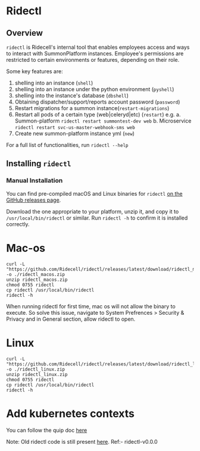 # Ridectl

## Overview
`ridectl` is Ridecell's internal tool that enables employees access and ways to interact with SummonPlatform instances. Employee's permissions are restricted to certain environments or features, depending on their role.

Some key features are:
1. shelling into an instance (`shell`)
2. shelling into an instance under the python environment (`pyshell`)
3. shelling into the instance's database (`dbshell`)
4. Obtaining dispatcher/support/reports account password (`password`)
5. Restart migrations for a summon instance(`restart-migrations`)
6. Restart all pods of a certain type (web|celeryd|etc) (`restart`)
e.g.
    a. Summon-platform
    `ridectl restart summontest-dev web`
    b. Microservice
    `ridectl restart svc-us-master-webhook-sms web`
7. Create new summon-platform instance yml (`new`)

For a full list of functionalities, run `ridectl --help`

## Installing `ridectl`

### Manual Installation
You can find pre-compiled macOS and Linux binaries for `ridectl` [on the GitHub releases page](https://github.com/Ridecell/ridectl/releases/latest).

Download the one appropriate to your platform, unzip it, and copy it to `/usr/local/bin/ridectl` or similar. Run `ridectl -h` to confirm it is installed correctly.

# Mac-os
```
curl -L "https://github.com/Ridecell/ridectl/releases/latest/download/ridectl_macos.zip" -o ./ridectl_macos.zip
unzip ridectl_macos.zip
chmod 0755 ridectl
cp ridectl /usr/local/bin/ridectl
ridectl -h
```
When running ridectl for first time, mac os will not allow the binary to execute. So solve this issue, navigate to System Prefrences > Security & Privacy and in General section, allow ridectl to open.
# Linux
```
curl -L "https://github.com/Ridecell/ridectl/releases/latest/download/ridectl_linux.zip" -o ./ridectl_linux.zip
unzip ridectl_linux.zip
chmod 0755 ridectl
cp ridectl /usr/local/bin/ridectl
ridectl -h
```

# Add kubernetes contexts
You can follow the quip doc [here](https://ridecell.quip.com/O8W1AaqtWWAH/Ridectl)

Note:
Old ridectl code is still present [here](https://github.com/Ridecell/ridectl/tree/ridectl-v0.0.0). Ref:- ridectl-v0.0.0